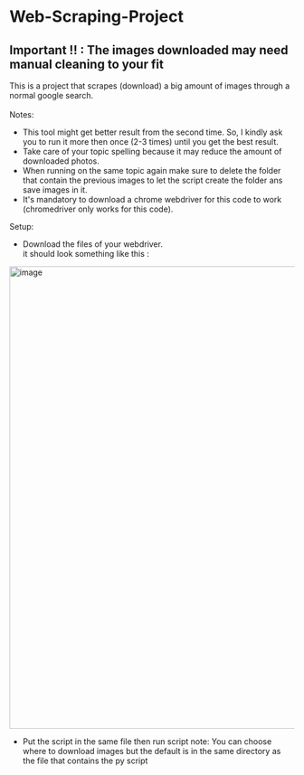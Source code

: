 # Web-Scraping-Project
## Important !! : The images downloaded may need manual cleaning to your fit
This is a project that scrapes (download) a big amount of images through a normal google search.<br>
<br>
Notes:<br>
- This tool might get better result from the second time. So, I kindly ask you to run it more then once (2-3 times) until you get the best result.
- Take care of your topic spelling because it may reduce the amount of downloaded photos.
- When running on the same topic again make sure to delete the folder that contain the previous images to let the script create the folder ans save images in it.
- It's mandatory to download a chrome webdriver for this code to work (chromedriver only works for this code).<br>

Setup:
- Download the files of your webdriver.<br>
  it should look something like this :
  
<img width="1542" height="818" alt="image" src="https://github.com/user-attachments/assets/c0273a2e-4128-4efe-819a-e28a2467ed2a" />

- Put the script in the same file then run script
  note: You can choose where to download images but the default is in the same directory as the file that contains the py script
